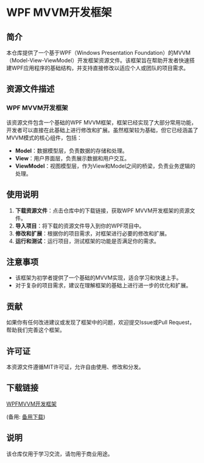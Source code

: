 # WPF MVVM开发框架

## 简介

本仓库提供了一个基于WPF（Windows Presentation Foundation）的MVVM（Model-View-ViewModel）开发框架资源文件。该框架旨在帮助开发者快速搭建WPF应用程序的基础结构，并支持直接修改以适应个人或团队的项目需求。

## 资源文件描述

### WPF MVVM开发框架

该资源文件包含一个基础的WPF MVVM框架，框架已经实现了大部分常用功能，开发者可以直接在此基础上进行修改和扩展。虽然框架较为基础，但它已经涵盖了MVVM模式的核心组件，包括：

- **Model**：数据模型层，负责数据的存储和处理。
- **View**：用户界面层，负责展示数据和用户交互。
- **ViewModel**：视图模型层，作为View和Model之间的桥梁，负责业务逻辑的处理。

## 使用说明

1. **下载资源文件**：点击仓库中的下载链接，获取WPF MVVM开发框架的资源文件。
2. **导入项目**：将下载的资源文件导入到你的WPF项目中。
3. **修改和扩展**：根据你的项目需求，对框架进行必要的修改和扩展。
4. **运行和测试**：运行项目，测试框架的功能是否满足你的需求。

## 注意事项

- 该框架为初学者提供了一个基础的MVVM实现，适合学习和快速上手。
- 对于复杂的项目需求，建议在理解框架的基础上进行进一步的优化和扩展。

## 贡献

如果你有任何改进建议或发现了框架中的问题，欢迎提交Issue或Pull Request，帮助我们完善这个框架。

## 许可证

本资源文件遵循MIT许可证，允许自由使用、修改和分发。

## 下载链接
[WPFMVVM开发框架](https://pan.quark.cn/s/121debf48cdf) 

(备用: [备用下载](https://pan.baidu.com/s/1VLh_dUAfn_uDaAQkhGZW4w?pwd=1234))

## 说明

该仓库仅用于学习交流，请勿用于商业用途。
